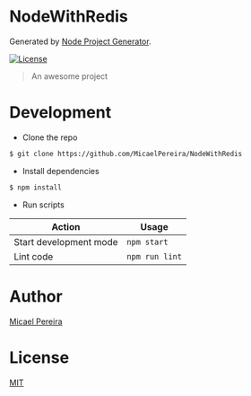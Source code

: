 # NodeWithRedis

Generated by [Node Project Generator](https://github.com/robertoachar/generator-node).

[![License][license-badge]][license-url]

> An awesome project

# Development

- Clone the repo

```bash
$ git clone https://github.com/MicaelPereira/NodeWithRedis
```

- Install dependencies

```bash
$ npm install
```

- Run scripts

| Action                 | Usage          |
| ---------------------- | -------------- |
| Start development mode | `npm start`    |
| Lint code              | `npm run lint` |

# Author

[Micael Pereira](https://twitter.com/MicaelPereira)

# License

[MIT](https://github.com/MicaelPereira/NodeWithRedis/blob/master/LICENSE)

[license-badge]: https://img.shields.io/github/license/MicaelPereira/NodeWithRedis.svg
[license-url]: https://opensource.org/licenses/MIT
